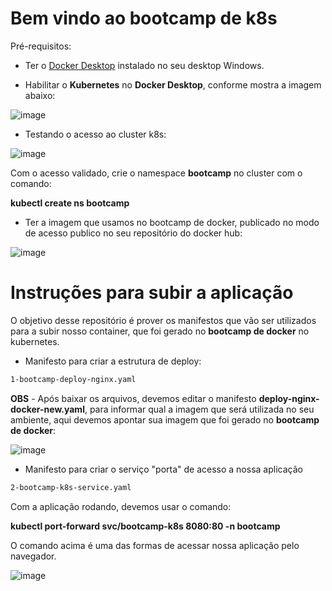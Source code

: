 # Bem vindo ao bootcamp de k8s

Pré-requisitos:

  - Ter o [Docker Desktop](https://www.docker.com/products/docker-desktop) instalado no seu desktop Windows.
  
  - Habilitar o **Kubernetes** no **Docker Desktop**, conforme mostra a imagem abaixo:

   ![image](https://user-images.githubusercontent.com/28758743/121741408-e17ee780-cad4-11eb-9853-2816820d460b.png)

  - Testando o acesso ao cluster k8s:
  
   ![image](https://user-images.githubusercontent.com/28758743/121742450-37a05a80-cad6-11eb-8e60-524fbf224d04.png)
   
   Com o acesso validado, crie o namespace **bootcamp** no cluster com o comando:
   
   **kubectl create ns bootcamp**
   

  - Ter a imagem que usamos no bootcamp de docker, publicado no modo de acesso publico no seu repositório do docker hub:
  
   ![image](https://user-images.githubusercontent.com/28758743/121743450-c366b680-cad7-11eb-8129-4f78e0d03a6f.png)


# Instruções para subir a aplicação

O objetivo desse repositório é prover os manifestos que vão ser utilizados para a subir nosso container, que foi gerado no **bootcamp de docker** no kubernetes.

  -  Manifesto para criar a estrutura de deploy:
```sh
1-bootcamp-deploy-nginx.yaml
```

**OBS** - Após baixar os arquivos, devemos editar o manifesto **deploy-nginx-docker-new.yaml**, para informar qual a imagem que será utilizada no seu ambiente, aqui devemos apontar sua imagem que foi gerado no **bootcamp de docker**:

![image](https://user-images.githubusercontent.com/28758743/121745238-8bad3e00-cada-11eb-9bbb-bfaf8e9941b9.png)

    
  - Manifesto para criar o serviço "porta" de acesso a nossa aplicação
```sh
2-bootcamp-k8s-service.yaml
```

Com a aplicação rodando, devemos usar o comando:

**kubectl port-forward svc/bootcamp-k8s 8080:80  -n bootcamp**

O comando acima é uma das formas de acessar nossa aplicação pelo navegador.

![image](https://user-images.githubusercontent.com/28758743/121746312-117db900-cadc-11eb-8993-bce750323a52.png)

